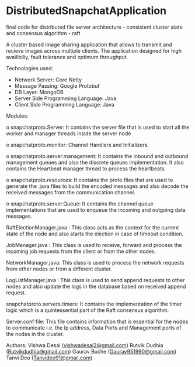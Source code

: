 # DistributedSnapchatApplication
final code for distributed file server architecture - consistent cluster state and consensus algorithm - raft


  A cluster based image sharing application that allows to transmit and recieve images across multiple clients. The      application
  designed for high availibiliy, fault tolerance and optimum throughput.

  Technologies used:

  * Network Server: Core Netty
  * Message Passing: Google Protobuf
  * DB Layer: MongoDB
  * Server Side Programming Language: Java
  * Client Side Programming Language: Java
  
  Modules:

  o snapchatproto.Server: It contains the server file that is used to start all the
  worker and manager threads inside the server node
  
  o snapchatproto.monitor: Channel Handlers and Initializers.
  
  o snapchatproto.server.management: It contains the inbound and outbound
  management queues and also the discrete queues implementation. It also
  contains the Heartbeat manager thread to process the heartbeats. 
  
  o snapchatproto.resources: It contains the proto files that are used to
  generate the .java files to build the encoded messages and also decode the
  received messages from the communication channel.
  
  o snapchatproto.server.Queue: It contains the channel queue
  implementations that are used to enqueue the incoming and outgoing data
  messages. 
  
  RaftElectionManager.java : This class acts as the context for the current state
  of the node and also starts the election in case of timeout condition.
  
  JobManager.java : This class is used to receive, forward and process the
  incoming job requests from the client or from the other nodes.
  
  NetworkManager.java: This class is used to process the network requests
  from other nodes or from a different cluster.
  
  LogListManager.java : This class is used to send append requests to other
  nodes and also update the logs in the database based on received append
  request.
  
  snapchatproto.servers.timers: It contains the implementation of the timer
  logic which is a quintessential part of the Raft consensus algorithm.
  
  Server.conf file: This file contains information that is essential for the nodes
  to communicate i.e. the Ip address, Data Ports and Management ports of the
  nodes in the cluster.
    
  Authors:
  Vishwa Desai (vishwadesai2@gmail.com)
  Rutvik Dudhia (Rutvikdudhia@gmail.com)
  Gaurav Buche (Gaurav951990@gmail.com)
  Tanvi Deo (Tanvideo91@gmail.com)
   
